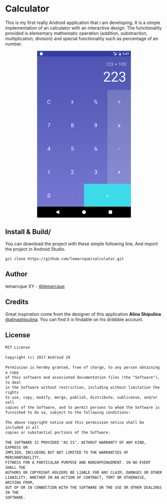 # Calculator
This is my first really Android application that i am developing.
It is a simple implementation of an calculator with an interactive design.
The functionality provided is elementary mathematic operation (addition, substraction, multiplication, division) and special functionality such as percentage of an number.

<p align="center">
	<img src="https://raw.githubusercontent.com/lemarcque/calculator/master/screenshot.png" width="300"/>
</p>

## Install & Build/

You can download the project with these simple following line,
And import the project in Android Studio.

```
git clone https://github.com/lemarcque/calculator.git
```

## Author
lemarcque XY - [@lemarcque](https://twitter.com/lemarcque)

## Credits

Great inspiration come from the designer of this application **Alina Shipulina**  [@alinashipulina](https://twitter.com/alinashipulina). You can find it is findable on his dribbble account.

## License
```
MIT License

Copyright (c) 2017 Android 19

Permission is hereby granted, free of charge, to any person obtaining a copy
of this software and associated documentation files (the "Software"), to deal
in the Software without restriction, including without limitation the rights
to use, copy, modify, merge, publish, distribute, sublicense, and/or sell
copies of the Software, and to permit persons to whom the Software is
furnished to do so, subject to the following conditions:

The above copyright notice and this permission notice shall be included in all
copies or substantial portions of the Software.

THE SOFTWARE IS PROVIDED "AS IS", WITHOUT WARRANTY OF ANY KIND, EXPRESS OR
IMPLIED, INCLUDING BUT NOT LIMITED TO THE WARRANTIES OF MERCHANTABILITY,
FITNESS FOR A PARTICULAR PURPOSE AND NONINFRINGEMENT. IN NO EVENT SHALL THE
AUTHORS OR COPYRIGHT HOLDERS BE LIABLE FOR ANY CLAIM, DAMAGES OR OTHER
LIABILITY, WHETHER IN AN ACTION OF CONTRACT, TORT OR OTHERWISE, ARISING FROM,
OUT OF OR IN CONNECTION WITH THE SOFTWARE OR THE USE OR OTHER DEALINGS IN THE
SOFTWARE.
```
